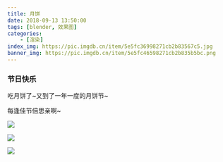 ```yaml
---
title: 月饼
date: 2018-09-13 13:50:00
tags: [blender, 效果图]
categories: 
	- [渲染]
index_img: https://pic.imgdb.cn/item/5e5fc36998271cb2b83567c5.jpg
banner_img: https://pic.imgdb.cn/item/5e5fc46598271cb2b835b5bc.png
---
```


### 节日快乐

吃月饼了~又到了一年一度的月饼节~

每逢佳节倍思亲啊~

![](https://pic.imgdb.cn/item/5e5fc36998271cb2b83567c5.jpg)

![](https://pic.imgdb.cn/item/5e5fbecf98271cb2b8332925.jpg)

![](https://pic.imgdb.cn/item/5e5fc46598271cb2b835b5bc.png)